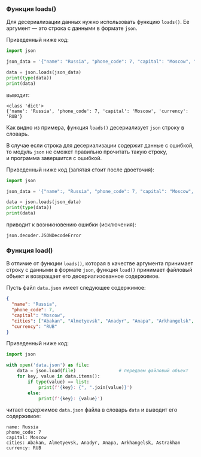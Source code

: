 ### Функция loads()

Для десериализации данных нужно использовать функцию `loads()`. Ее аргумент — это строка с данными в формате `json`.

Приведенный ниже код:

```python
import json

json_data = '{"name": "Russia", "phone_code": 7, "capital": "Moscow", "currency": "RUB"}'

data = json.loads(json_data)
print(type(data))
print(data)
```

выводит:

```no-highlight
<class 'dict'>
{'name': 'Russia', 'phone_code': 7, 'capital': 'Moscow', 'currency': 'RUB'}
```

Как видно из примера, функция `loads()` десериализует `json` строку в словарь.

В случае если строка для десериализации содержит данные с ошибкой, то модуль `json` не сможет правильно прочитать такую строку, и программа завершится с ошибкой.

Приведенный ниже код (запятая стоит после двоеточия):

```python
import json

json_data = '{"name":, "Russia", "phone_code": 7, "capital": "Moscow", "currency": "RUB"}'  # строка

data = json.loads(json_data)
print(type(data))
print(data)
```

приводит к возникновению ошибки (исключения):

```no-highlight
json.decoder.JSONDecodeError
```

### Функция load()

В отличие от функции `loads()`, которая в качестве аргумента принимает строку с данными в формате `json`, функция `load()` принимает файловый объект и возвращает его десериализованное содержимое.

Пусть файл `data.json` имеет следующее содержимое:

```json
{
  "name": "Russia",
  "phone_code": 7,
  "capital": "Moscow",
  "cities": ["Abakan", "Almetyevsk", "Anadyr", "Anapa", "Arkhangelsk", "Astrakhan"],
  "currency": "RUB"
}
```

Приведенный ниже код:

```python
import json

with open('data.json') as file:
    data = json.load(file)                # передаем файловый объект
    for key, value in data.items():
        if type(value) == list:
            print(f'{key}: {", ".join(value)}')
        else:
            print(f'{key}: {value}')
```

читает содержимое `data.json` файла в словарь `data` и выводит его содержимое:

```no-highlight
name: Russia
phone_code: 7
capital: Moscow
cities: Abakan, Almetyevsk, Anadyr, Anapa, Arkhangelsk, Astrakhan
currency: RUB
```